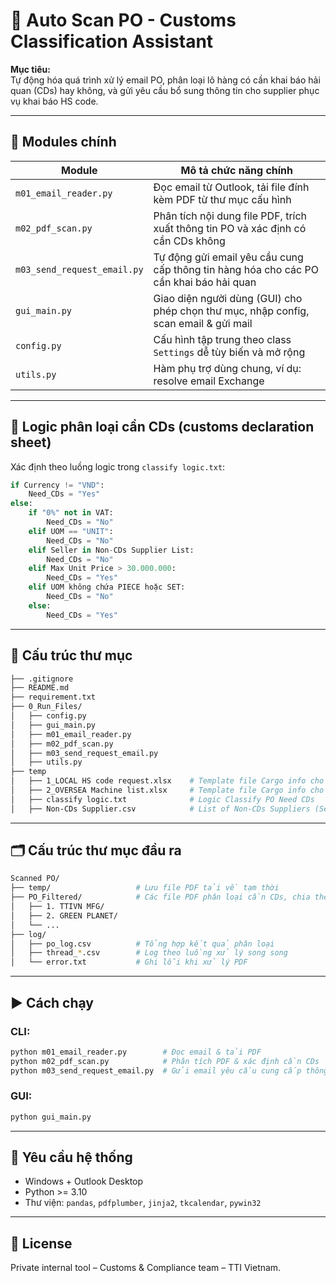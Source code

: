# 🧾 Auto Scan PO - Customs Classification Assistant

**Mục tiêu:**  
Tự động hóa quá trình xử lý email PO, phân loại lô hàng có cần khai báo hải quan (CDs) hay không, và gửi yêu cầu bổ sung thông tin cho supplier phục vụ khai báo HS code.

---

## 📁 Modules chính

| Module                      | Mô tả chức năng chính                                                                 |
|-----------------------------|---------------------------------------------------------------------------------------|
| `m01_email_reader.py`       | Đọc email từ Outlook, tải file đính kèm PDF từ thư mục cấu hình                       |
| `m02_pdf_scan.py`           | Phân tích nội dung file PDF, trích xuất thông tin PO và xác định có cần CDs không     |
| `m03_send_request_email.py` | Tự động gửi email yêu cầu cung cấp thông tin hàng hóa cho các PO cần khai báo hải quan|
| `gui_main.py`               | Giao diện người dùng (GUI) cho phép chọn thư mục, nhập config, scan email & gửi mail  |
| `config.py`                 | Cấu hình tập trung theo class `Settings` dễ tùy biến và mở rộng                       |
| `utils.py`                  | Hàm phụ trợ dùng chung, ví dụ: resolve email Exchange                                 |

---

## 🧠 Logic phân loại cần CDs (customs declaration sheet)

Xác định theo luồng logic trong `classify logic.txt`:

```python
if Currency != "VND":
    Need_CDs = "Yes"
else:
    if "0%" not in VAT:
        Need_CDs = "No"
    elif UOM == "UNIT":
        Need_CDs = "No"
    elif Seller in Non-CDs Supplier List:
        Need_CDs = "No"
    elif Max Unit Price > 30.000.000:
        Need_CDs = "Yes"
    elif UOM không chứa PIECE hoặc SET:
        Need_CDs = "No"
    else:
        Need_CDs = "Yes"
```
---
## 📁 Cấu trúc thư mục
```bash
├── .gitignore
├── README.md
├── requirement.txt
├── 0_Run_Files/
│   ├── config.py
│   ├── gui_main.py
│   ├── m01_email_reader.py
│   ├── m02_pdf_scan.py
│   ├── m03_send_request_email.py
│   ├── utils.py
├── temp
│   ├── 1_LOCAL HS code request.xlsx    # Template file Cargo info cho hàng Local
│   ├── 2_OVERSEA Machine list.xlsx     # Template file Cargo info cho hàng Oversea
│   ├── classify logic.txt              # Logic Classify PO Need CDs
│   ├── Non-CDs Supplier.csv            # List of Non-CDs Suppliers (Service, Office Supply, Safety Workwear,...) 

```
---

## 🗂 Cấu trúc thư mục đầu ra

```bash
Scanned PO/
├── temp/                   # Lưu file PDF tải về tạm thời
├── PO_Filtered/            # Các file PDF phân loại cần CDs, chia theo Buyer
│   ├── 1. TTIVN MFG/
│   ├── 2. GREEN PLANET/
│   └── ...
├── log/
│   ├── po_log.csv          # Tổng hợp kết quả phân loại
│   ├── thread_*.csv        # Log theo luồng xử lý song song
│   └── error.txt           # Ghi lỗi khi xử lý PDF
```

---

## ▶️ Cách chạy

### CLI:
```bash
python m01_email_reader.py        # Đọc email & tải PDF
python m02_pdf_scan.py            # Phân tích PDF & xác định cần CDs
python m03_send_request_email.py  # Gửi email yêu cầu cung cấp thông tin
```

### GUI:
```bash
python gui_main.py
```

---

## 📌 Yêu cầu hệ thống

- Windows + Outlook Desktop
- Python >= 3.10
- Thư viện: `pandas`, `pdfplumber`, `jinja2`, `tkcalendar`, `pywin32`

---

## 📄 License

Private internal tool – Customs & Compliance team – TTI Vietnam.
